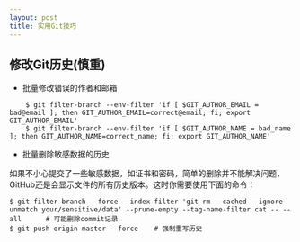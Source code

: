 ```yaml
---
layout: post
title: 实用Git技巧
---
```


修改Git历史(慎重)
-------
- 批量修改错误的作者和邮箱
```
	$ git filter-branch --env-filter 'if [ $GIT_AUTHOR_EMAIL = bad@email ]; then GIT_AUTHOR_EMAIL=correct@email; fi; export GIT_AUTHOR_EMAIL'
	$ git filter-branch --env-filter 'if [ $GIT_AUTHOR_NAME = bad_name ]; then GIT_AUTHOR_NAME=correct_name; fi; export GIT_AUTHOR_NAME'
```
- 批量删除敏感数据的历史

如果不小心提交了一些敏感数据，如证书和密码，简单的删除并不能解决问题，GitHub还是会显示文件的所有历史版本。这时你需要使用下面的命令：

	$ git filter-branch --force --index-filter 'git rm --cached --ignore-unmatch your/sensitive/data' --prune-empty --tag-name-filter cat -- --all		# 可能删除commit记录
	$ git push origin master --force	# 强制重写历史
